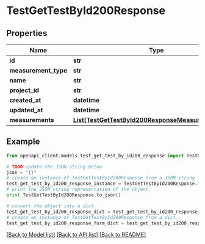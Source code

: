 # TestGetTestById200Response


## Properties

Name | Type | Description | Notes
------------ | ------------- | ------------- | -------------
**id** | **str** |  | 
**measurement_type** | **str** |  | 
**name** | **str** |  | 
**project_id** | **str** |  | 
**created_at** | **datetime** |  | 
**updated_at** | **datetime** |  | 
**measurements** | [**List[TestGetTestById200ResponseMeasurementsInner]**](TestGetTestById200ResponseMeasurementsInner.md) |  | 

## Example

```python
from openapi_client.models.test_get_test_by_id200_response import TestGetTestById200Response

# TODO update the JSON string below
json = "{}"
# create an instance of TestGetTestById200Response from a JSON string
test_get_test_by_id200_response_instance = TestGetTestById200Response.from_json(json)
# print the JSON string representation of the object
print TestGetTestById200Response.to_json()

# convert the object into a dict
test_get_test_by_id200_response_dict = test_get_test_by_id200_response_instance.to_dict()
# create an instance of TestGetTestById200Response from a dict
test_get_test_by_id200_response_form_dict = test_get_test_by_id200_response.from_dict(test_get_test_by_id200_response_dict)
```
[[Back to Model list]](../README.md#documentation-for-models) [[Back to API list]](../README.md#documentation-for-api-endpoints) [[Back to README]](../README.md)


